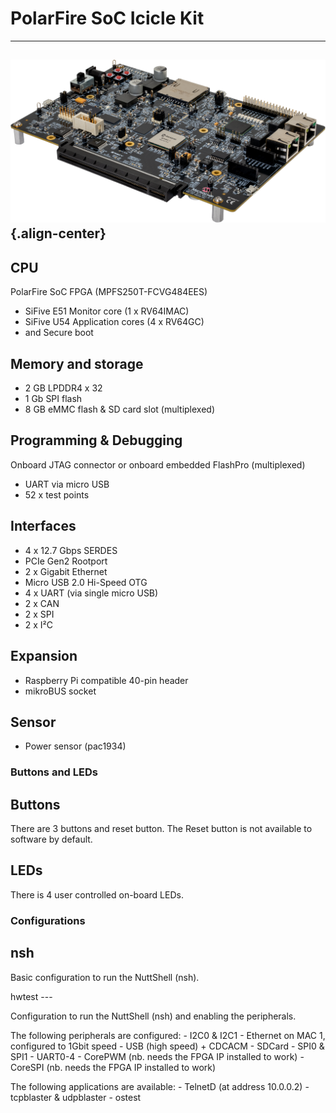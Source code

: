 PolarFire SoC Icicle Kit
========================

  --------------------------------
  ![](icicle.png){.align-center}
  --------------------------------

CPU
---

PolarFire SoC FPGA (MPFS250T-FCVG484EES)

-   SiFive E51 Monitor core (1 x RV64IMAC)
-   SiFive U54 Application cores (4 x RV64GC)
-   and Secure boot

Memory and storage
------------------

-   2 GB LPDDR4 x 32
-   1 Gb SPI flash
-   8 GB eMMC flash & SD card slot (multiplexed)

Programming & Debugging
-----------------------

Onboard JTAG connector or onboard embedded FlashPro (multiplexed)

-   UART via micro USB
-   52 x test points

Interfaces
----------

-   4 x 12.7 Gbps SERDES
-   PCIe Gen2 Rootport
-   2 x Gigabit Ethernet
-   Micro USB 2.0 Hi-Speed OTG
-   4 x UART (via single micro USB)
-   2 x CAN
-   2 x SPI
-   2 x I²C

Expansion
---------

-   Raspberry Pi compatible 40-pin header
-   mikroBUS socket

Sensor
------

-   Power sensor (pac1934)

### Buttons and LEDs

Buttons
-------

There are 3 buttons and reset button. The Reset button is not available
to software by default.

LEDs
----

There is 4 user controlled on-board LEDs.

### Configurations

nsh
---

Basic configuration to run the NuttShell (nsh).

hwtest \-\--

Configuration to run the NuttShell (nsh) and enabling the peripherals.

The following peripherals are configured: - I2C0 & I2C1 - Ethernet on
MAC 1, configured to 1Gbit speed - USB (high speed) + CDCACM - SDCard -
SPI0 & SPI1 - UART0-4 - CorePWM (nb. needs the FPGA IP installed to
work) - CoreSPI (nb. needs the FPGA IP installed to work)

The following applications are available: - TelnetD (at address
10.0.0.2) - tcpblaster & udpblaster - ostest
